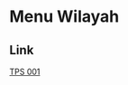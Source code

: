 # Menu Wilayah

## Link

[TPS 001](https://github.com/gigit-pemilu/pemilu-2024-95-papua-pegunungan/tree/main/pileg-dpr/hitung-suara/sub/95-papua-pegunungan/sub/01-jayawijaya/sub/05-bolakme/sub/2009-wenamela/sub/001-tps)

